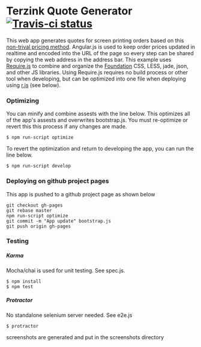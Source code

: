 # Terzink Quote Generator [![Travis-ci status](https://travis-ci.org/sfarthin/terzink-quote.svg)](https://travis-ci.org/sfarthin/terzink-quote)

This web app generates quotes for screen printing orders based on this [non-trival pricing method](http://www.terzink.com/#!getta-quote/c3xu). Angular.js is used to keep order prices updated in realtime and encoded into the URL of the page so every step can be shared by copying the web address in the address bar. This example uses [Require.js](http://requirejs.org/) to combine and organize the [Foundation](http://foundation.zurb.com/) CSS, LESS, jade, json, and other JS libraries. Using Require.js requires no build process or other tool when developing, but can be optimized into one file when deploying using [r.js](http://requirejs.org/docs/optimization.html) (see below).


### Optimizing

You can minify and combine assests with the line below. This optimizes all of the app's assests and overwrites bootstrap.js. You must re-optimize or revert this this process if any changes are made.

	$ npm run-script optimize

To revert the optimization and return to developing the app, you can run the line below.

	$ npm run-script develop


### Deploying on github project pages

This app is pushed to a github project page as shown below

	git checkout gh-pages 
	git rebase master
	npm run-script optimize
	git commit -m "App update" bootstrap.js
	git push origin gh-pages 

### Testing

##### Karma

Mocha/chai is used for unit testing. See spec.js.

	$ npm install
	$ npm test

##### Protractor

No standalone selenium server needed. See e2e.js

	$ protractor

screenshots are generated and put in the screenshots directory